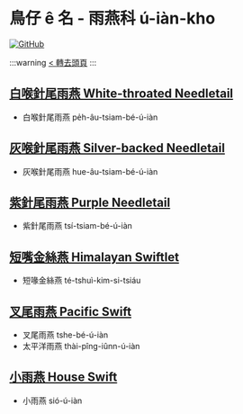 # 鳥仔 ê 名 - 雨燕科 ú-iàn-kho

[![GitHub](https://img.shields.io/badge/GitHub-black?logo=github)](https://github.com/siansiansu/tsiau-a-e-mia)

:::warning
[< 轉去頭頁](https://hackmd.io/@siansiansu/Hy4VzNvha)
:::

## [白喉針尾雨燕 White-throated Needletail](https://ebird.org/species/whtnee)

- 白喉針尾雨燕 pe̍h-âu-tsiam-bé-ú-iàn

## [灰喉針尾雨燕 Silver-backed Needletail](https://ebird.org/species/sibnee1)

- 灰喉針尾雨燕 hue-âu-tsiam-bé-ú-iàn

## [紫針尾雨燕 Purple Needletail](https://ebird.org/species/purnee1)

- 紫針尾雨燕 tsí-tsiam-bé-ú-iàn

## [短嘴金絲燕 Himalayan Swiftlet](https://ebird.org/species/himswi2)

- 短喙金絲燕 té-tshuì-kim-si-tsiáu

## [叉尾雨燕 Pacific Swift](https://ebird.org/species/fotswi)

- 叉尾雨燕 tshe-bé-ú-iàn
- 太平洋雨燕 thài-pîng-iûnn-ú-iàn

## [小雨燕 House Swift](https://ebird.org/species/houswi1)

- 小雨燕 sió-ú-iàn

